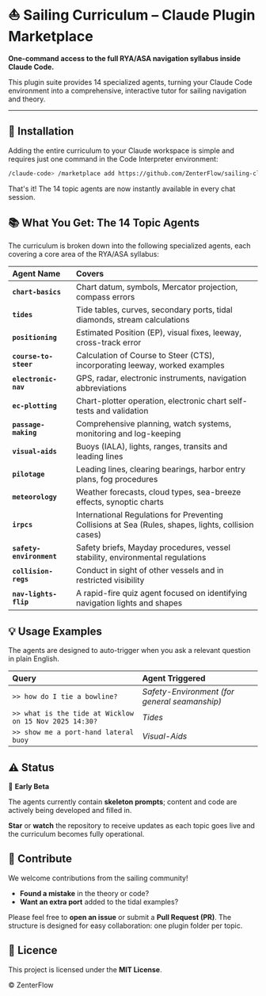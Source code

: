 # ⛵ Sailing Curriculum – Claude Plugin Marketplace

**One-command access to the full RYA/ASA navigation syllabus inside Claude Code.**

This plugin suite provides 14 specialized agents, turning your Claude Code environment into a comprehensive, interactive tutor for sailing navigation and theory.

---

## 🚀 Installation

Adding the entire curriculum to your Claude workspace is simple and requires just one command in the Code Interpreter environment:

```bash
/claude-code> /marketplace add https://github.com/ZenterFlow/sailing-claude-plugins
```

That's it! The 14 topic agents are now instantly available in every chat session.

## 📚 What You Get: The 14 Topic Agents

The curriculum is broken down into the following specialized agents, each covering a core area of the RYA/ASA syllabus:

| Agent Name | Covers |
| :--- | :--- |
| **`chart-basics`** | Chart datum, symbols, Mercator projection, compass errors |
| **`tides`** | Tide tables, curves, secondary ports, tidal diamonds, stream calculations |
| **`positioning`** | Estimated Position (EP), visual fixes, leeway, cross-track error |
| **`course-to-steer`** | Calculation of Course to Steer (CTS), incorporating leeway, worked examples |
| **`electronic-nav`** | GPS, radar, electronic instruments, navigation abbreviations |
| **`ec-plotting`** | Chart-plotter operation, electronic chart self-tests and validation |
| **`passage-making`** | Comprehensive planning, watch systems, monitoring and log-keeping |
| **`visual-aids`** | Buoys (IALA), lights, ranges, transits and leading lines |
| **`pilotage`** | Leading lines, clearing bearings, harbor entry plans, fog procedures |
| **`meteorology`** | Weather forecasts, cloud types, sea-breeze effects, synoptic charts |
| **`irpcs`** | International Regulations for Preventing Collisions at Sea (Rules, shapes, lights, collision cases) |
| **`safety-environment`** | Safety briefs, Mayday procedures, vessel stability, environmental regulations |
| **`collision-regs`** | Conduct in sight of other vessels and in restricted visibility |
| **`nav-lights-flip`** | A rapid-fire quiz agent focused on identifying navigation lights and shapes |

## 💡 Usage Examples

The agents are designed to auto-trigger when you ask a relevant question in plain English.

| Query | Agent Triggered |
| :--- | :--- |
| `>> how do I tie a bowline?` | *Safety-Environment (for general seamanship)* |
| `>> what is the tide at Wicklow on 15 Nov 2025 14:30?` | *Tides* |
| `>> show me a port-hand lateral buoy` | *Visual-Aids* |

## ⚠️ Status

🚧 **Early Beta**

The agents currently contain **skeleton prompts**; content and code are actively being developed and filled in.

**Star** or **watch** the repository to receive updates as each topic goes live and the curriculum becomes fully operational.

## 🤝 Contribute

We welcome contributions from the sailing community!

*   **Found a mistake** in the theory or code?
*   **Want an extra port** added to the tidal examples?

Please feel free to **open an issue** or submit a **Pull Request (PR)**. The structure is designed for easy collaboration: one plugin folder per topic.

## 📄 Licence

This project is licensed under the **MIT License**.

&copy; ZenterFlow
